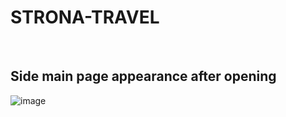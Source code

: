 # STRONA-TRAVEL
<br>

## Side main page appearance after opening

![image](https://user-images.githubusercontent.com/92918917/214798320-e028e367-2a85-46b3-af56-4ee18421ab66.png)

